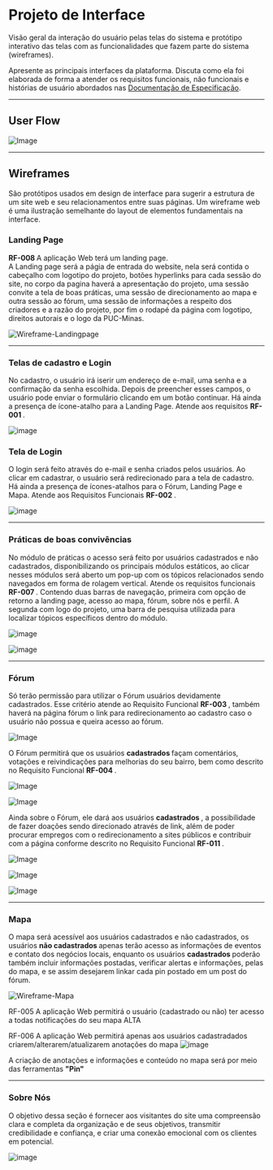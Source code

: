 
# Projeto de Interface

Visão geral da interação do usuário pelas telas do sistema e protótipo interativo das telas com as funcionalidades que fazem parte do sistema (wireframes).

 Apresente as principais interfaces da plataforma. Discuta como ela foi elaborada de forma a atender os requisitos funcionais, não funcionais e histórias de usuário abordados nas <a href="2-Especificação do Projeto.md"> Documentação de Especificação</a>.
 
-------------------------------------------------------------------------------------------------------

## User Flow

![Image](https://user-images.githubusercontent.com/127517961/232878835-7402297e-3377-4053-a313-27f2ac9e75bd.png) 

-------------------------------------------------------------------------------------------------------

## Wireframes

São protótipos usados em design de interface para sugerir a estrutura de um site web e seu relacionamentos entre suas páginas. Um wireframe web é uma ilustração semelhante do layout de elementos fundamentais na interface.

### Landing Page

<strong> RF-008 </strong>	A aplicação Web terá um landing page. <br> 
A Landing page será a págia de entrada do website, nela será contida o cabeçalho com logotipo do projeto, botões hyperlinks para cada sessão do site, no corpo da pagina haverá a apresentação do projeto, uma sessão convite a tela de boas práticas, uma sessão de direcionamento ao mapa e outra sessão ao fórum, uma sessão de informações a respeito dos criadores e a razão do projeto, por fim o rodapé da página com logotipo, direitos autorais e o logo da PUC-Minas.

![Wireframe-Landingpage](https://user-images.githubusercontent.com/128330026/236060795-1e0de53a-0713-48d1-9dd7-f0b8182a0b6c.png)

-------------------------------------------------------------------------------------------------------

### Telas de cadastro e Login
No cadastro, o usuário irá iserir um endereço de e-mail, uma senha e a confirmação da senha escolhida. Depois de preencher esses campos, o usuário pode enviar o formulário clicando em um botão continuar. Há ainda a presença de ícone-atalho para a Landing Page. Atende aos requisitos <strong> RF-001 </strong>.

![image](https://user-images.githubusercontent.com/128329945/235469652-5415a606-64d7-48a4-83a3-172e27ceb8c0.png)



### Tela de Login 
O login será feito através do e-mail e senha criados pelos usuários. Ao clicar em cadastrar, o usuário será redirecionado para a tela de cadastro. Há ainda a presença de ícones-atalhos para o Fórum, Landing Page e Mapa. Atende aos Requisitos Funcionais <strong> RF-002 </strong>.

![image](https://user-images.githubusercontent.com/127517961/235466056-7660170c-ade4-4496-8b5d-d260631f072c.png)

-------------------------------------------------------------------------------------------------------

### Práticas de boas convivências
No módulo de práticas o acesso será feito por usuários cadastrados e não cadastrados, disponibilizando os principais módulos estáticos, ao clicar nesses módulos será aberto um pop-up com os tópicos relacionados sendo navegados em forma de rolagem vertical. Atende os requisitos funcionais <strong> RF-007 </strong>. Contendo duas barras de navegação, primeira com opção de retorno a landing page, acesso ao mapa, fórum, sobre nós e perfil. A segunda com logo do projeto, uma barra de pesquisa utilizada para localizar tópicos específicos dentro do módulo.

![image](https://user-images.githubusercontent.com/102264520/234984438-207444a0-6bc4-4119-b0db-560ed0f4b2a4.jpg)

![image](https://user-images.githubusercontent.com/102264520/234984467-3e9e5aab-cc55-4045-812a-e3908ed17d9a.jpg)


-------------------------------------------------------------------------------------------------------

### Fórum
Só terão permissão para utilizar o Fórum usuários devidamente cadastrados. Esse critério atende ao Requisito Funcional <strong> RF-003 </strong>, também haverá na página fórum o link para redirecionamento ao cadastro caso o usuário não possua e queira acesso ao fórum.
 
 ![Image](https://user-images.githubusercontent.com/128436722/235378238-08d558e9-737e-4d72-a624-49f98821a192.png)
 
O Fórum permitirá que os usuários <strong> cadastrados </strong> façam comentários, votações e reivindicações para melhorias do seu bairro, bem como descrito no Requisito Funcional <strong> RF-004 </strong>.
 
 ![Image](https://user-images.githubusercontent.com/128436722/235378236-a741dfa6-b3ff-4557-afb5-48d23319901b.png)
 
 ![Image](https://user-images.githubusercontent.com/128436722/235378239-bbdff70a-4db7-4ada-a303-74d575b1c4a1.png)
 
Ainda sobre o Fórum, ele dará aos usuários <strong> cadastrados </strong>, a possibilidade de fazer doações sendo direcionado através de link, além de poder procurar empregos com o redirecionamento a sites públicos e contribuir com a página conforme descrito no Requisito Funcional <strong> RF-011 </strong>.
 
![Image](https://user-images.githubusercontent.com/128436722/235378237-d543f5d7-8a5e-4cef-8b3d-dbdcb88abe06.png)

![Image](https://user-images.githubusercontent.com/128436722/235378240-ec8a5711-e6cb-4bd7-a870-b7b0c168e7c7.png)

![Image](https://user-images.githubusercontent.com/128436722/235378235-df9c7fb5-df5a-458c-b4a7-0d52aa0981ec.png)

-------------------------------------------------------------------------------------------------------

### Mapa

O mapa será acessível aos usuários cadastrados e não cadastrados, os usuários <strong> não cadastrados </strong> apenas terão acesso as informações de eventos e contato dos negócios locais, enquanto os usuários <strong> cadastrados </strong> poderão também incluir informações postadas, verificar alertas e informações, pelas do mapa, e se assim  desejarem linkar cada pin postado em um post do fórum.

![Wireframe-Mapa](https://user-images.githubusercontent.com/128330026/236054543-4f271932-49d4-469b-bfff-135f4b160b69.png)

RF-005	A aplicação Web permitirá o usuário (cadastrado ou não) ter acesso a todas notificações do seu mapa	ALTA	

RF-006	A aplicação Web permitirá apenas aos usuários cadastradados criarem/alterarem/atualizarem anotações do mapa
![image](https://user-images.githubusercontent.com/128330026/235453458-8190c578-1403-4e75-a23b-e01a6948d298.png)

A criação de anotações e informações e conteúdo no mapa será por meio das ferramentas <strong> "Pin" </strong>

-------------------------------------------------------------------------------------------------------
 
### Sobre Nós

O objetivo dessa seção é fornecer aos visitantes do site uma compreensão clara e completa da organização e de seus objetivos, transmitir credibilidade e confiança, e criar uma conexão emocional com os clientes em potencial.

![image](https://user-images.githubusercontent.com/112134718/234734415-3499ab66-d5e2-4f5b-be20-3565280a1507.png)
